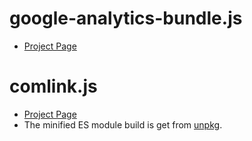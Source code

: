 # google-analytics-bundle.js

* [Project Page](https://github.com/googlearchive/chrome-platform-analytics)

# comlink.js

* [Project Page](https://github.com/GoogleChromeLabs/comlink)
* The minified ES module build is get from [unpkg](https://unpkg.com/comlink@4.2.0/dist/esm/comlink.min.js).
